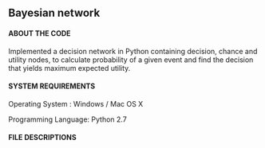 ## Bayesian network

#### ABOUT THE CODE

Implemented a decision network in Python containing decision, chance and utility nodes, to calculate probability of a given event and find the decision that yields maximum expected utility. 

#### SYSTEM REQUIREMENTS

Operating System : Windows / Mac OS X

Programming Language: Python 2.7

#### FILE DESCRIPTIONS
